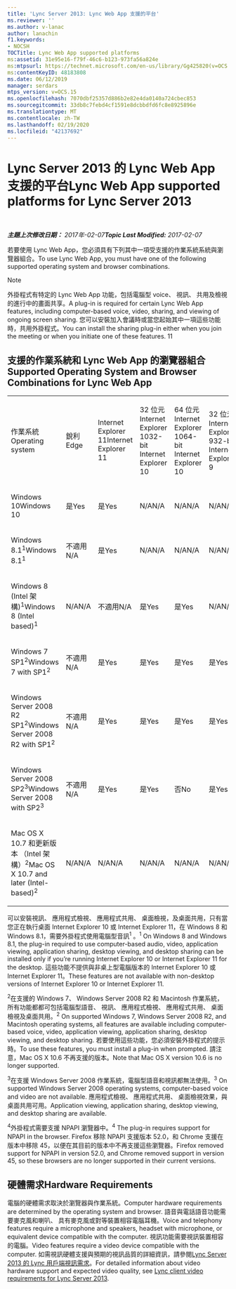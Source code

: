 ```yaml
---
title: 'Lync Server 2013: Lync Web App 支援的平台'
ms.reviewer: ''
ms.author: v-lanac
author: lanachin
f1.keywords:
- NOCSH
TOCTitle: Lync Web App supported platforms
ms:assetid: 31e95e16-f79f-46c6-b123-973fa56a824e
ms:mtpsurl: https://technet.microsoft.com/en-us/library/Gg425820(v=OCS.15)
ms:contentKeyID: 48183808
ms.date: 06/12/2019
manager: serdars
mtps_version: v=OCS.15
ms.openlocfilehash: 7070dbf25357d886b2e82e4da0140a724cbec853
ms.sourcegitcommit: 33db8c7febd4cf1591e8dcbbdfd6fc8e8925896e
ms.translationtype: MT
ms.contentlocale: zh-TW
ms.lasthandoff: 02/19/2020
ms.locfileid: "42137692"
---
```

<div data-xmlns="http://www.w3.org/1999/xhtml">

<div class="topic" data-xmlns="http://www.w3.org/1999/xhtml" data-msxsl="urn:schemas-microsoft-com:xslt" data-cs="http://msdn.microsoft.com/">

<div data-asp="https://msdn2.microsoft.com/asp">

# <a name="lync-web-app-supported-platforms-for-lync-server-2013"></a><span data-ttu-id="01b9e-102">Lync Server 2013 的 Lync Web App 支援的平台</span><span class="sxs-lookup"><span data-stu-id="01b9e-102">Lync Web App supported platforms for Lync Server 2013</span></span>

</div>

<div id="mainSection">

<div id="mainBody">

<span> </span>

<span data-ttu-id="01b9e-103">_**主題上次修改日期：** 2017年-02-07_</span><span class="sxs-lookup"><span data-stu-id="01b9e-103">_**Topic Last Modified:** 2017-02-07_</span></span>

<span data-ttu-id="01b9e-104">若要使用 Lync Web App，您必須具有下列其中一項受支援的作業系統系統與瀏覽器組合。</span><span class="sxs-lookup"><span data-stu-id="01b9e-104">To use Lync Web App, you must have one of the following supported operating system and browser combinations.</span></span>

<div>


> [!NOTE]  
> <span data-ttu-id="01b9e-105">外掛程式有特定的 Lync Web App 功能，包括電腦型 voice、 視訊、 共用及檢視的進行中的畫面共享。</span><span class="sxs-lookup"><span data-stu-id="01b9e-105">A plug-in is required for certain Lync Web App features, including computer-based voice, video, sharing, and viewing of ongoing screen sharing.</span></span> <span data-ttu-id="01b9e-106">您可以安裝加入會議時或當您起始其中一項這些功能時，共用外掛程式。</span><span class="sxs-lookup"><span data-stu-id="01b9e-106">You can install the sharing plug-in either when you join the meeting or when you initiate one of these features.</span></span> <span data-ttu-id="01b9e-107">1</span><span class="sxs-lookup"><span data-stu-id="01b9e-107">1</span></span><BR>



</div>

<div>

## <a name="supported-operating-system-and-browser-combinations-for-lync-web-app"></a><span data-ttu-id="01b9e-108">支援的作業系統和 Lync Web App 的瀏覽器組合</span><span class="sxs-lookup"><span data-stu-id="01b9e-108">Supported Operating System and Browser Combinations for Lync Web App</span></span>


<table style="width:100%;">
<colgroup>
<col style="width: 9%" />
<col style="width: 9%" />
<col style="width: 9%" />
<col style="width: 9%" />
<col style="width: 9%" />
<col style="width: 9%" />
<col style="width: 9%" />
<col style="width: 9%" />
<col style="width: 9%" />
<col style="width: 9%" />
<col style="width: 9%" />
</colgroup>
<tbody>
<tr class="odd">
<td><p><span data-ttu-id="01b9e-109">作業系統</span><span class="sxs-lookup"><span data-stu-id="01b9e-109">Operating system</span></span></p></td>
<td><p><span data-ttu-id="01b9e-110">銳利</span><span class="sxs-lookup"><span data-stu-id="01b9e-110">Edge</span></span></p></td>
<td><p><span data-ttu-id="01b9e-111">Internet Explorer 11</span><span class="sxs-lookup"><span data-stu-id="01b9e-111">Internet Explorer 11</span></span></p></td>
<td><p><span data-ttu-id="01b9e-112">32 位元 Internet Explorer 10</span><span class="sxs-lookup"><span data-stu-id="01b9e-112">32-bit Internet Explorer 10</span></span></p></td>
<td><p><span data-ttu-id="01b9e-113">64 位元 Internet Explorer 10</span><span class="sxs-lookup"><span data-stu-id="01b9e-113">64-bit Internet Explorer 10</span></span></p></td>
<td><p><span data-ttu-id="01b9e-114">32 位元 Internet Explorer 9</span><span class="sxs-lookup"><span data-stu-id="01b9e-114">32-bit Internet Explorer 9</span></span></p></td>
<td><p><span data-ttu-id="01b9e-115">64 位元 Internet Explorer 9</span><span class="sxs-lookup"><span data-stu-id="01b9e-115">64-bit Internet Explorer 9</span></span></p></td>
<td><p><span data-ttu-id="01b9e-116">Firefox 32 位元<sup>4</sup></span><span class="sxs-lookup"><span data-stu-id="01b9e-116">Firefox 32-bit<sup>4</sup></span></span></p></td>
<td><p><span data-ttu-id="01b9e-117">Firefox 64 位元<sup>4</sup></span><span class="sxs-lookup"><span data-stu-id="01b9e-117">Firefox 64-bit<sup>4</sup></span></span></p></td>
<td><p><span data-ttu-id="01b9e-118">Safari</span><span class="sxs-lookup"><span data-stu-id="01b9e-118">Safari</span></span></p></td>
<td><p><span data-ttu-id="01b9e-119">Chrome<sup>4</sup></span><span class="sxs-lookup"><span data-stu-id="01b9e-119">Chrome<sup>4</sup></span></span></p></td>
</tr>
<tr class="even">
<td><p><span data-ttu-id="01b9e-120">Windows 10</span><span class="sxs-lookup"><span data-stu-id="01b9e-120">Windows 10</span></span></p></td>
<td><p><span data-ttu-id="01b9e-121">是</span><span class="sxs-lookup"><span data-stu-id="01b9e-121">Yes</span></span></p></td>
<td><p><span data-ttu-id="01b9e-122">是</span><span class="sxs-lookup"><span data-stu-id="01b9e-122">Yes</span></span></p></td>
<td><p><span data-ttu-id="01b9e-123">N/A</span><span class="sxs-lookup"><span data-stu-id="01b9e-123">N/A</span></span></p></td>
<td><p><span data-ttu-id="01b9e-124">N/A</span><span class="sxs-lookup"><span data-stu-id="01b9e-124">N/A</span></span></p></td>
<td><p><span data-ttu-id="01b9e-125">N/A</span><span class="sxs-lookup"><span data-stu-id="01b9e-125">N/A</span></span></p></td>
<td><p><span data-ttu-id="01b9e-126">不適用</span><span class="sxs-lookup"><span data-stu-id="01b9e-126">N/A</span></span></p></td>
<td><p><span data-ttu-id="01b9e-127">否</span><span class="sxs-lookup"><span data-stu-id="01b9e-127">No</span></span></p></td>
<td><p><span data-ttu-id="01b9e-128">否</span><span class="sxs-lookup"><span data-stu-id="01b9e-128">No</span></span></p></td>
<td><p><span data-ttu-id="01b9e-129">無</span><span class="sxs-lookup"><span data-stu-id="01b9e-129">N/A</span></span></p></td>
<td><p><span data-ttu-id="01b9e-130">否</span><span class="sxs-lookup"><span data-stu-id="01b9e-130">No</span></span></p></td>
</tr>
<tr class="odd">
<td><p><span data-ttu-id="01b9e-131">Windows 8.1<sup>1</sup></span><span class="sxs-lookup"><span data-stu-id="01b9e-131">Windows 8.1<sup>1</sup></span></span></p></td>
<td><p><span data-ttu-id="01b9e-132">不適用</span><span class="sxs-lookup"><span data-stu-id="01b9e-132">N/A</span></span></p></td>
<td><p><span data-ttu-id="01b9e-133">是</span><span class="sxs-lookup"><span data-stu-id="01b9e-133">Yes</span></span></p></td>
<td><p><span data-ttu-id="01b9e-134">N/A</span><span class="sxs-lookup"><span data-stu-id="01b9e-134">N/A</span></span></p></td>
<td><p><span data-ttu-id="01b9e-135">N/A</span><span class="sxs-lookup"><span data-stu-id="01b9e-135">N/A</span></span></p></td>
<td><p><span data-ttu-id="01b9e-136">N/A</span><span class="sxs-lookup"><span data-stu-id="01b9e-136">N/A</span></span></p></td>
<td><p><span data-ttu-id="01b9e-137">不適用</span><span class="sxs-lookup"><span data-stu-id="01b9e-137">N/A</span></span></p></td>
<td><p><span data-ttu-id="01b9e-138">否</span><span class="sxs-lookup"><span data-stu-id="01b9e-138">No</span></span></p></td>
<td><p><span data-ttu-id="01b9e-139">否</span><span class="sxs-lookup"><span data-stu-id="01b9e-139">No</span></span></p></td>
<td><p><span data-ttu-id="01b9e-140">無</span><span class="sxs-lookup"><span data-stu-id="01b9e-140">N/A</span></span></p></td>
<td><p><span data-ttu-id="01b9e-141">否</span><span class="sxs-lookup"><span data-stu-id="01b9e-141">No</span></span></p></td>
</tr>
<tr class="even">
<td><p><span data-ttu-id="01b9e-142">Windows 8 (Intel 架構)<sup>1</sup></span><span class="sxs-lookup"><span data-stu-id="01b9e-142">Windows 8 (Intel based)<sup>1</sup></span></span></p></td>
<td><p><span data-ttu-id="01b9e-143">N/A</span><span class="sxs-lookup"><span data-stu-id="01b9e-143">N/A</span></span></p></td>
<td><p><span data-ttu-id="01b9e-144">不適用</span><span class="sxs-lookup"><span data-stu-id="01b9e-144">N/A</span></span></p></td>
<td><p><span data-ttu-id="01b9e-145">是</span><span class="sxs-lookup"><span data-stu-id="01b9e-145">Yes</span></span></p></td>
<td><p><span data-ttu-id="01b9e-146">是</span><span class="sxs-lookup"><span data-stu-id="01b9e-146">Yes</span></span></p></td>
<td><p><span data-ttu-id="01b9e-147">N/A</span><span class="sxs-lookup"><span data-stu-id="01b9e-147">N/A</span></span></p></td>
<td><p><span data-ttu-id="01b9e-148">不適用</span><span class="sxs-lookup"><span data-stu-id="01b9e-148">N/A</span></span></p></td>
<td><p><span data-ttu-id="01b9e-149">否</span><span class="sxs-lookup"><span data-stu-id="01b9e-149">No</span></span></p></td>
<td><p><span data-ttu-id="01b9e-150">否</span><span class="sxs-lookup"><span data-stu-id="01b9e-150">No</span></span></p></td>
<td><p><span data-ttu-id="01b9e-151">無</span><span class="sxs-lookup"><span data-stu-id="01b9e-151">N/A</span></span></p></td>
<td><p><span data-ttu-id="01b9e-152">否</span><span class="sxs-lookup"><span data-stu-id="01b9e-152">No</span></span></p></td>
</tr>
<tr class="odd">
<td><p><span data-ttu-id="01b9e-153">Windows 7 SP1<sup>2</sup></span><span class="sxs-lookup"><span data-stu-id="01b9e-153">Windows 7 with SP1<sup>2</sup></span></span></p></td>
<td><p><span data-ttu-id="01b9e-154">不適用</span><span class="sxs-lookup"><span data-stu-id="01b9e-154">N/A</span></span></p></td>
<td><p><span data-ttu-id="01b9e-155">是</span><span class="sxs-lookup"><span data-stu-id="01b9e-155">Yes</span></span></p></td>
<td><p><span data-ttu-id="01b9e-156">是</span><span class="sxs-lookup"><span data-stu-id="01b9e-156">Yes</span></span></p></td>
<td><p><span data-ttu-id="01b9e-157">是</span><span class="sxs-lookup"><span data-stu-id="01b9e-157">Yes</span></span></p></td>
<td><p><span data-ttu-id="01b9e-158">是</span><span class="sxs-lookup"><span data-stu-id="01b9e-158">Yes</span></span></p></td>
<td><p><span data-ttu-id="01b9e-159">是</span><span class="sxs-lookup"><span data-stu-id="01b9e-159">Yes</span></span></p></td>
<td><p><span data-ttu-id="01b9e-160">否</span><span class="sxs-lookup"><span data-stu-id="01b9e-160">No</span></span></p></td>
<td><p><span data-ttu-id="01b9e-161">否</span><span class="sxs-lookup"><span data-stu-id="01b9e-161">No</span></span></p></td>
<td><p><span data-ttu-id="01b9e-162">無</span><span class="sxs-lookup"><span data-stu-id="01b9e-162">N/A</span></span></p></td>
<td><p><span data-ttu-id="01b9e-163">否</span><span class="sxs-lookup"><span data-stu-id="01b9e-163">No</span></span></p></td>
</tr>
<tr class="even">
<td><p><span data-ttu-id="01b9e-164">Windows Server 2008 R2 SP1<sup>2</sup></span><span class="sxs-lookup"><span data-stu-id="01b9e-164">Windows Server 2008 R2 with SP1<sup>2</sup></span></span></p></td>
<td><p><span data-ttu-id="01b9e-165">不適用</span><span class="sxs-lookup"><span data-stu-id="01b9e-165">N/A</span></span></p></td>
<td><p><span data-ttu-id="01b9e-166">是</span><span class="sxs-lookup"><span data-stu-id="01b9e-166">Yes</span></span></p></td>
<td><p><span data-ttu-id="01b9e-167">是</span><span class="sxs-lookup"><span data-stu-id="01b9e-167">Yes</span></span></p></td>
<td><p><span data-ttu-id="01b9e-168">是</span><span class="sxs-lookup"><span data-stu-id="01b9e-168">Yes</span></span></p></td>
<td><p><span data-ttu-id="01b9e-169">是</span><span class="sxs-lookup"><span data-stu-id="01b9e-169">Yes</span></span></p></td>
<td><p><span data-ttu-id="01b9e-170">是</span><span class="sxs-lookup"><span data-stu-id="01b9e-170">Yes</span></span></p></td>
<td><p><span data-ttu-id="01b9e-171">否</span><span class="sxs-lookup"><span data-stu-id="01b9e-171">No</span></span></p></td>
<td><p><span data-ttu-id="01b9e-172">否</span><span class="sxs-lookup"><span data-stu-id="01b9e-172">No</span></span></p></td>
<td><p><span data-ttu-id="01b9e-173">無</span><span class="sxs-lookup"><span data-stu-id="01b9e-173">N/A</span></span></p></td>
<td><p><span data-ttu-id="01b9e-174">否</span><span class="sxs-lookup"><span data-stu-id="01b9e-174">No</span></span></p></td>
</tr>
<tr class="odd">
<td><p><span data-ttu-id="01b9e-175">Windows Server 2008 SP2<sup>3</sup></span><span class="sxs-lookup"><span data-stu-id="01b9e-175">Windows Server 2008 with SP2<sup>3</sup></span></span></p></td>
<td><p><span data-ttu-id="01b9e-176">不適用</span><span class="sxs-lookup"><span data-stu-id="01b9e-176">N/A</span></span></p></td>
<td><p><span data-ttu-id="01b9e-177">是</span><span class="sxs-lookup"><span data-stu-id="01b9e-177">Yes</span></span></p></td>
<td><p><span data-ttu-id="01b9e-178">是</span><span class="sxs-lookup"><span data-stu-id="01b9e-178">Yes</span></span></p></td>
<td><p><span data-ttu-id="01b9e-179">否</span><span class="sxs-lookup"><span data-stu-id="01b9e-179">No</span></span></p></td>
<td><p><span data-ttu-id="01b9e-180">是</span><span class="sxs-lookup"><span data-stu-id="01b9e-180">Yes</span></span></p></td>
<td><p><span data-ttu-id="01b9e-181">否</span><span class="sxs-lookup"><span data-stu-id="01b9e-181">No</span></span></p></td>
<td><p><span data-ttu-id="01b9e-182">否</span><span class="sxs-lookup"><span data-stu-id="01b9e-182">No</span></span></p></td>
<td><p><span data-ttu-id="01b9e-183">否</span><span class="sxs-lookup"><span data-stu-id="01b9e-183">No</span></span></p></td>
<td><p><span data-ttu-id="01b9e-184">無</span><span class="sxs-lookup"><span data-stu-id="01b9e-184">N/A</span></span></p></td>
<td><p><span data-ttu-id="01b9e-185">否</span><span class="sxs-lookup"><span data-stu-id="01b9e-185">No</span></span></p></td>
</tr>
<tr class="even">
<td><p><span data-ttu-id="01b9e-186">Mac OS X 10.7 和更新版本 （Intel 架構）<sup>2</sup></span><span class="sxs-lookup"><span data-stu-id="01b9e-186">Mac OS X 10.7 and later (Intel-based)<sup>2</sup></span></span></p></td>
<td><p><span data-ttu-id="01b9e-187">N/A</span><span class="sxs-lookup"><span data-stu-id="01b9e-187">N/A</span></span></p></td>
<td><p><span data-ttu-id="01b9e-188">N/A</span><span class="sxs-lookup"><span data-stu-id="01b9e-188">N/A</span></span></p></td>
<td><p><span data-ttu-id="01b9e-189">N/A</span><span class="sxs-lookup"><span data-stu-id="01b9e-189">N/A</span></span></p></td>
<td><p><span data-ttu-id="01b9e-190">N/A</span><span class="sxs-lookup"><span data-stu-id="01b9e-190">N/A</span></span></p></td>
<td><p><span data-ttu-id="01b9e-191">N/A</span><span class="sxs-lookup"><span data-stu-id="01b9e-191">N/A</span></span></p></td>
<td><p><span data-ttu-id="01b9e-192">不適用</span><span class="sxs-lookup"><span data-stu-id="01b9e-192">N/A</span></span></p></td>
<td><p><span data-ttu-id="01b9e-193">否</span><span class="sxs-lookup"><span data-stu-id="01b9e-193">No</span></span></p></td>
<td><p><span data-ttu-id="01b9e-194">否</span><span class="sxs-lookup"><span data-stu-id="01b9e-194">No</span></span></p></td>
<td><p><span data-ttu-id="01b9e-195">是</span><span class="sxs-lookup"><span data-stu-id="01b9e-195">Yes</span></span></p></td>
<td><p><span data-ttu-id="01b9e-196">否</span><span class="sxs-lookup"><span data-stu-id="01b9e-196">No</span></span></p></td>
</tr>
</tbody>
</table>


<span data-ttu-id="01b9e-197">可以安裝視訊、 應用程式檢視、 應用程式共用、 桌面檢視，及桌面共用，只有當您正在執行桌面 Internet Explorer 10 或 Internet Explorer 11，在 Windows 8 和 Windows 8.1，需要外掛程式使用電腦型音訊<sup>1</sup> 。</span><span class="sxs-lookup"><span data-stu-id="01b9e-197"><sup>1</sup> On Windows 8 and Windows 8.1, the plug-in required to use computer-based audio, video, application viewing, application sharing, desktop viewing, and desktop sharing can be installed only if you’re running Internet Explorer 10 or Internet Explorer 11 for the desktop.</span></span> <span data-ttu-id="01b9e-198">這些功能不提供與非桌上型電腦版本的 Internet Explorer 10 或 Internet Explorer 11。</span><span class="sxs-lookup"><span data-stu-id="01b9e-198">These features are not available with non-desktop versions of Internet Explorer 10 or Internet Explorer 11.</span></span>

<span data-ttu-id="01b9e-199"><sup>2</sup>在支援的 Windows 7、 Windows Server 2008 R2 和 Macintosh 作業系統，所有功能都都可包括電腦型語音、 視訊、 應用程式檢視、 應用程式共用、 桌面檢視及桌面共用。</span><span class="sxs-lookup"><span data-stu-id="01b9e-199"><sup>2</sup> On supported Windows 7, Windows Server 2008 R2, and Macintosh operating systems, all features are available including computer-based voice, video, application viewing, application sharing, desktop viewing, and desktop sharing.</span></span> <span data-ttu-id="01b9e-200">若要使用這些功能，您必須安裝外掛程式的提示時。</span><span class="sxs-lookup"><span data-stu-id="01b9e-200">To use these features, you must install a plug-in when prompted.</span></span> <span data-ttu-id="01b9e-201">請注意，Mac OS X 10.6 不再支援的版本。</span><span class="sxs-lookup"><span data-stu-id="01b9e-201">Note that Mac OS X version 10.6 is no longer supported.</span></span>

<span data-ttu-id="01b9e-202"><sup>3</sup>在支援 Windows Server 2008 作業系統，電腦型語音和視訊都無法使用。</span><span class="sxs-lookup"><span data-stu-id="01b9e-202"><sup>3</sup> On supported Windows Server 2008 operating systems, computer-based voice and video are not available.</span></span> <span data-ttu-id="01b9e-203">應用程式檢視、 應用程式共用、 桌面檢視效果，與桌面共用可用。</span><span class="sxs-lookup"><span data-stu-id="01b9e-203">Application viewing, application sharing, desktop viewing, and desktop sharing are available.</span></span>

<span data-ttu-id="01b9e-204"><sup>4</sup>外掛程式需要支援 NPAPI 瀏覽器中。</span><span class="sxs-lookup"><span data-stu-id="01b9e-204"><sup>4</sup>  The plug-in requires support for NPAPI in the browser.</span></span> <span data-ttu-id="01b9e-205">Firefox 移除 NPAPI 支援版本 52.0，和 Chrome 支援在版本中移除 45，以便在其目前的版本中不再支援這些瀏覽器。</span><span class="sxs-lookup"><span data-stu-id="01b9e-205">Firefox removed support for NPAPI in version 52.0, and Chrome removed support in version 45, so these browsers are no longer supported in their current versions.</span></span>

</div>

<div>

## <a name="hardware-requirements"></a><span data-ttu-id="01b9e-206">硬體需求</span><span class="sxs-lookup"><span data-stu-id="01b9e-206">Hardware Requirements</span></span>

<span data-ttu-id="01b9e-207">電腦的硬體需求取決於瀏覽器與作業系統。</span><span class="sxs-lookup"><span data-stu-id="01b9e-207">Computer hardware requirements are determined by the operating system and browser.</span></span> <span data-ttu-id="01b9e-208">語音與電話語音功能需要麥克風和喇叭、 具有麥克風或對等裝置相容電腦耳機。</span><span class="sxs-lookup"><span data-stu-id="01b9e-208">Voice and telephony features require a microphone and speakers, headset with microphone, or equivalent device compatible with the computer.</span></span> <span data-ttu-id="01b9e-209">視訊功能需要視訊裝置相容的電腦。</span><span class="sxs-lookup"><span data-stu-id="01b9e-209">Video features require a video device compatible with the computer.</span></span> <span data-ttu-id="01b9e-210">如需視訊硬體支援與預期的視訊品質的詳細資訊，請參閱[Lync Server 2013 的 Lync 用戶端視訊需求](lync-server-2013-lync-client-video-requirements.md)。</span><span class="sxs-lookup"><span data-stu-id="01b9e-210">For detailed information about video hardware support and expected video quality, see [Lync client video requirements for Lync Server 2013](lync-server-2013-lync-client-video-requirements.md).</span></span>

</div>

</div>

<span> </span>

</div>

</div>

</div>

